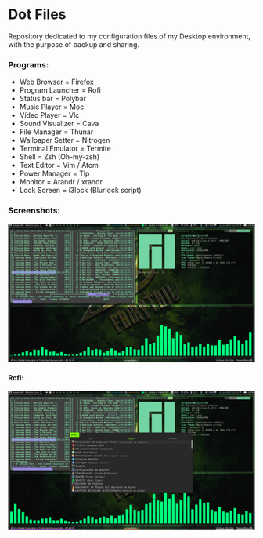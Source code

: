 # Dot Files
Repository dedicated to my configuration files of my Desktop environment, with the purpose of backup and sharing.

### Programs:
* Web Browser =         Firefox 
* Program Launcher =    Rofi 
* Status bar =          Polybar 
* Music Player =        Moc 
* Vídeo Player =        Vlc 
* Sound Visualizer =    Cava 
* File Manager =        Thunar 
* Wallpaper Setter =    Nitrogen 
* Terminal Emulator =   Termite 
* Shell =               Zsh (Oh-my-zsh) 
* Text Editor =         Vim / Atom 
* Power Manager =       Tlp 
* Monitor =             Arandr / xrandr 
* Lock Screen =         i3lock (Blurlock script)


### Screenshots:

![Alt text](https://github.com/SeraphyBR/DotFiles/blob/master/Screenshots/Screenshot1.png "Screenshot 1")

#### Rofi: 

![Alt text]( https://github.com/SeraphyBR/DotFiles/blob/master/Screenshots/screenshot2-rofi.png "Screenshot 2")
